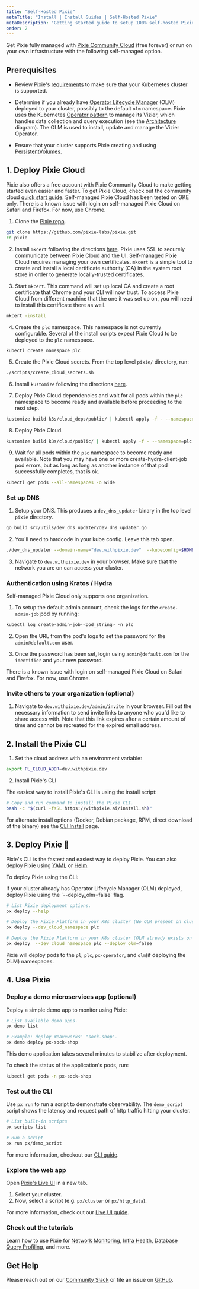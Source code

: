 ```yaml
---
title: "Self-Hosted Pixie"
metaTitle: "Install | Install Guides | Self-Hosted Pixie"
metaDescription: "Getting started guide to setup 100% self-hosted Pixie"
order: 2
---
```


Get Pixie fully managed with [Pixie Community Cloud](/installing-pixie/install-guides/community-cloud-for-pixie) (free forever) or run on your own infrastructure with the following self-managed option.

## Prerequisites

- Review Pixie's [requirements](/installing-pixie/requirements) to make sure that your Kubernetes cluster is supported.

- Determine if you already have [Operator Lifecycle Manager](https://docs.openshift.com/container-platform/4.5/operators/understanding/olm/olm-understanding-olm.html) (OLM) deployed to your cluster, possibly to the default `olm` namespace. Pixie uses the Kubernetes [Operator pattern](https://kubernetes.io/docs/concepts/extend-kubernetes/operator/) to manage its Vizier, which handles data collection and query execution (see the [Architecture](/about-pixie/what-is-pixie/#system-architecture) diagram). The OLM is used to install, update and manage the Vizier Operator.

- Ensure that your cluster supports Pixie creating and using [PersistentVolumes](https://kubernetes.io/docs/concepts/storage/persistent-volumes/).

## 1. Deploy Pixie Cloud

<Alert variant="outlined" severity="info">
  Pixie also offers a free account with Pixie Community Cloud to make getting started even easier and faster. To get Pixie Cloud, check out the community cloud <a href="https://docs.pixielabs.ai/installing-pixie/install-guides/community-cloud-for-pixie">quick start guide</a>.
</Alert>

<Alert variant="outlined" severity="info">
  Self-managed Pixie Cloud has been tested on GKE only.
</Alert>

<Alert variant="outlined" severity="warning">
  There is a known issue with login on self-managed Pixie Cloud on Safari and Firefox. For now, use Chrome.
</Alert>

1. Clone the [Pixie repo](https://github.com/pixie-labs/pixie).

```bash
git clone https://github.com/pixie-labs/pixie.git
cd pixie
```

2. Install `mkcert` following the directions [here](https://github.com/FiloSottile/mkcert#installation). Pixie uses SSL to securely communicate between Pixie Cloud and the UI. Self-managed Pixie Cloud requires managing your own certificates. `mkcert` is a simple tool to create and install a local certificate authority (CA) in the system root store in order to generate locally-trusted certificates.

3. Start `mkcert`. This command will set up local CA and create a root certificate that Chrome and your CLI will now trust. To access Pixie Cloud from different machine that the one it was set up on, you will need to install this certificate there as well.

```bash
mkcert -install
```

4. Create the `plc` namespace. This namespace is not currently configurable. Several of the install scripts expect Pixie Cloud to be deployed to the `plc` namespace.

```bash
kubectl create namespace plc
```

5. Create the Pixie Cloud secrets. From the top level `pixie/` directory, run:

```bash
./scripts/create_cloud_secrets.sh
```

6. Install `kustomize` following the directions [here](https://kubectl.docs.kubernetes.io/installation/kustomize/).

7. Deploy Pixie Cloud dependencies and wait for all pods within the `plc` namespace to become ready and available before proceeding to the next step.

```bash
kustomize build k8s/cloud_deps/public/ | kubectl apply -f - --namespace=plc
```

8. Deploy Pixie Cloud.

```bash
kustomize build k8s/cloud/public/ | kubectl apply -f - --namespace=plc
```

9. Wait for all pods within the `plc` namespace to become ready and available. Note that you may have one or more create-hydra-client-job pod errors, but as long as long as another instance of that pod successfully completes, that is ok.

```bash
kubectl get pods --all-namespaces -o wide
```

### Set up DNS

1. Setup your DNS. This produces a `dev_dns_updater` binary in the top level `pixie` directory.

```bash
go build src/utils/dev_dns_updater/dev_dns_updater.go
```

2. You'll need to hardcode in your kube config. Leave this tab open.

```bash
./dev_dns_updater --domain-name="dev.withpixie.dev"  --kubeconfig=$HOME/.kube/config --n=plc
```

3. Navigate to `dev.withpixie.dev` in your browser. Make sure that the network you are on can access your cluster.

### Authentication using Kratos / Hydra

Self-managed Pixie Cloud only supports one organization.

1. To setup the default admin account, check the logs for the `create-admin-job` pod by running:

```bash
kubectl log create-admin-job-<pod_string> -n plc
```

2. Open the URL from the pod's logs to set the password for the `admin@default.com` user.

3. Once the password has been set, login using `admin@default.com` for the `identifier` and your new password.

<Alert variant="outlined" severity="warning">
  There is a known issue with login on self-managed Pixie Cloud on Safari and Firefox. For now, use Chrome.
</Alert>

### Invite others to your organization (optional)

1. Navigate to `dev.withpixie.dev/admin/invite` in your browser. Fill out the necessary information to send invite links to anyone who you'd like to share access with. Note that this link expires after a certain amount of time and cannot be recreated for the expired email address.

## 2. Install the Pixie CLI

1. Set the cloud address with an environment variable:

```bash
export PL_CLOUD_ADDR=dev.withpixie.dev
```

2. Install Pixie's CLI

The easiest way to install Pixie's CLI is using the install script:

``` bash
# Copy and run command to install the Pixie CLI.
bash -c "$(curl -fsSL https://withpixie.ai/install.sh)"
```

For alternate install options (Docker, Debian package, RPM, direct download of the binary) see the [CLI Install](/installing-pixie/install-schemes/cli/) page.

## 3. Deploy Pixie 🚀

Pixie's CLI is the fastest and easiest way to deploy Pixie. You can also deploy Pixie using [YAML](/installing-pixie/install-schemes/yaml) or [Helm](/installing-pixie/install-schemes/helm).

To deploy Pixie using the CLI:

<Alert variant="outlined" severity="info">
  If your cluster already has Operator Lifecycle Manager (OLM) deployed, deploy Pixie using the `--deploy_olm=false` flag.
</Alert>

``` bash
# List Pixie deployment options.
px deploy --help

# Deploy the Pixie Platform in your K8s cluster (No OLM present on cluster).
px deploy --dev_cloud_namespace plc

# Deploy the Pixie Platform in your K8s cluster (OLM already exists on cluster).
px deploy  --dev_cloud_namespace plc --deploy_olm=false
```

Pixie will deploy pods to the `pl`, `plc`, `px-operator`, and `olm`(if deploying the OLM) namespaces.

## 4. Use Pixie

### Deploy a demo microservices app (optional)

Deploy a simple demo app to monitor using Pixie:

```bash
# List available demo apps.
px demo list

# Example: deploy Weaveworks' "sock-shop".
px demo deploy px-sock-shop
```

This demo application takes several minutes to stabilize after deployment.

To check the status of the application's pods, run:

```bash
kubectl get pods -n px-sock-shop
```

### Test out the CLI

Use `px run` to run a script to demonstrate observability. The `demo_script` script shows the latency and request path of http traffic hitting your cluster.

``` bash
# List built-in scripts
px scripts list

# Run a script
px run px/demo_script
```

For more information, checkout our [CLI guide](/using-pixie/using-cli/).

### Explore the web app

Open [Pixie's Live UI](https://work.dev.withpixie.dev:443) in a new tab.

1. Select your cluster.
3. Now, select a script (e.g. `px/cluster` or `px/http_data`).

For more information, check out our [Live UI guide](/using-pixie/using-live-ui/).

### Check out the tutorials

Learn how to use Pixie for [Network Monitoring](/tutorials/pixie-101/network-monitoring/), [Infra Health](/tutorials/pixie-101/infra-health/), [Database Query Profiling](/tutorials/pixie-101/database-query-profiling/), and more.

## Get Help

Please reach out on our [Community Slack](https://slackin.px.dev/) or file an issue on [GitHub](https://github.com/pixie-labs/pixie/issues).
